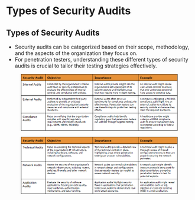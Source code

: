# Types of Security Audits

## Types of Security Audits

* Security audits can be categorized based on their scope, methodology, and the aspects of the organization they focus on.
* For penetration testers, understanding these different types of security audits is crucial to tailor their testing strategies effectively.

<figure><img src="../../.gitbook/assets/image (98).png" alt=""><figcaption></figcaption></figure>

<figure><img src="../../.gitbook/assets/image (99).png" alt=""><figcaption></figcaption></figure>
